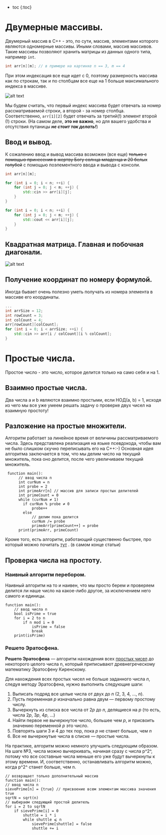 * toc
  {:toc}

# Двумерные массивы.

Двумерный массив в С++ - это, по сути, массив, элементами которого являются одномерные массивы. Иными словами, массив
массивов. Такие массивы позволяют хранить матрицы из данных одного типа, например `int`.

```c++
int arr[n][m]; // в примере на картинке n == 3, m == 4
```

При этом индексация все еще идет с 0, поэтому размерность массива как по строкам, так и по столбцам все еще на 1 больше
максимального индекса в массиве.

![alt text](https://www.internet-technologies.ru/wp-content/uploads/articles/201709/java-2d-array-170105.jpg)

Мы будем считать, что первый индекс массива будет отвечать за номер рассматриваемой строки, а второй - за номер столбца.
Соответственно, `arr[1][2]` будет отвечать за третий(!) элемент второй (!) строки. (На самом деле, **это не важно**, но
для вашего удобства и отсутствия путаницы ***не стоит так делать!***)

## Ввод и вывод.

К сожалению ввод и вывод массива возможен (все еще) ~~только с помощью принесения в жертву Богу солнца младенца и 20
белых голубей~~ с помощью поэлементного ввода и вывода с консоли.

```c++
int arr[n][m];

for (int i = 0; i < n; ++i) {
    for (int j = 0; j < m; ++j) {
        std::cin >> arr[i][j];
    }
}

for (int i = 0; i < n; ++i) {
    for (int j = 0; j < m; ++j) {
        std::cout << arr[i][j];
    }
}
```

## Квадратная матрица. Главная и побочная диагонали.

![alt text](http://textarchive.ru/images/910/1819980/58d873a7.png)

## Получение координат по номеру формулой.

Иногда бывает очень полезно уметь получать из номера элемента в массиве его координаты.

```C++
...
int arrSize = 12;
int rowCount = 3;
int colCount = 4;
arr[rowCount][colCount];
for (int i = 0; i < arrSize; ++i) {
	std::cin >> arr[i / colCount][i % colCount];
}
```

# Простые числа.

Простое число - это число, которое делится только на само себя и на 1.

## Взаимно простые числа.

Два числа a и b являются взаимно простыми, если НОД(a, b) = 1, исходя из чего мы все уже умеем решать задачу о проверке
двух чисел на взаимную простоту!

## Разложение на простые множители.

Алгоритм работает за линейное время от величины рассматриваемого числа. Здесь представлена реализация на языке
псевдокода, чтобы вам не было слишком скучно переписывать его на С++:-)
Основная идея алгоритма заключается в том, что мы делим число на текущий множитель, пока оно делится, после чего
увеличиваем текущий множитель.

```pseudocode
 function main():
      // ввод числа n
      int curNum = n
      int probe = 2
      int primeArr[n] // массив для записи простых делителей 
      int primeCount = 0
      while (curNum ≠ 1) 
        if curNum % probe ≠ 0
            probe++
        else
            // делим пока делится
            curNum /= probe
            primeArr[primeCount++] = probe
      print(primeArr, primeCount)
```

Кроме того, есть алгоритм, работающий существенно быстрее, про который можно
почитать [тут](https://neerc.ifmo.ru/wiki/index.php?title=%D0%A0%D0%B0%D0%B7%D0%BB%D0%BE%D0%B6%D0%B5%D0%BD%D0%B8%D0%B5_%D0%BD%D0%B0_%D0%BC%D0%BD%D0%BE%D0%B6%D0%B8%D1%82%D0%B5%D0%BB%D0%B8_(%D1%84%D0%B0%D0%BA%D1%82%D0%BE%D1%80%D0%B8%D0%B7%D0%B0%D1%86%D0%B8%D1%8F))
. (в самом конце статьи)

## Проверка числа на простоту.

### Наивный алгоритм перебором.

Наивный алгоритм на то и наивен, что мы просто берем и проверяем делится ли наше число на какое-либо другое, за
исключением него самого и единицы.

```pseudocode
function main():
	// ввод числа n	
	bool isPrime = true
	for i = 2 to n
		if n mod i = 0
      		isPrime = false
      		break
	print(isPrime)
```

### Решето Эратосфена.

**Решето Эратосфена** — алгоритм нахождения
всех [простых чисел](https://neerc.ifmo.ru/wiki/index.php?title=Простые_числа) до некоторого целого числа n, который
приписывают древнегреческому математику Эратосфену Киренскому.

Для нахождения всех простых чисел не больше заданного числа *n*, следуя методу Эратосфена, нужно выполнить следующие
шаги:

1. Выписать подряд все целые числа от двух до *n* (2, 3, 4, …, *n*).
2. Пусть переменная *p* изначально равна двум — первому простому числу.
3. Вычеркнуть из списка все числа от 2*p* до *n*, делящиеся на *p* (то есть, числа 2*p*, 3*p*, 4*p*, …)
4. Найти первое не вычеркнутое число, большее чем *p*, и присвоить значению переменной *p* это число.
5. Повторять шаги 3 и 4 до тех пор, пока *p* не станет больше, чем *n*
6. Все не вычеркнутые числа в списке — простые числа.

На практике, алгоритм можно немного улучшить следующим образом. На шаге №3, числа можно вычеркивать, начиная сразу с
числа p^2^, потому что все составные числа меньше его уже будут вычеркнуты к этому времени. И, соответственно,
останавливать алгоритм можно, когда p^2^ станет больше, чем n.

```pseudocode
// возвращает только дополнительный массив
function main():
// ввод числа n
sievePrime[n] = {true} // присвоение всем элементам массива значения true
sqrtN = sqrt(n)
// выбираем следующий простой делитель
for i = 2 to sqrtN
	if sievePrime[i] = 0
		shuttle = i * i
		while shuttle ⩽ n
			sievePrime[shuttle] = false
			shuttle += i
```

